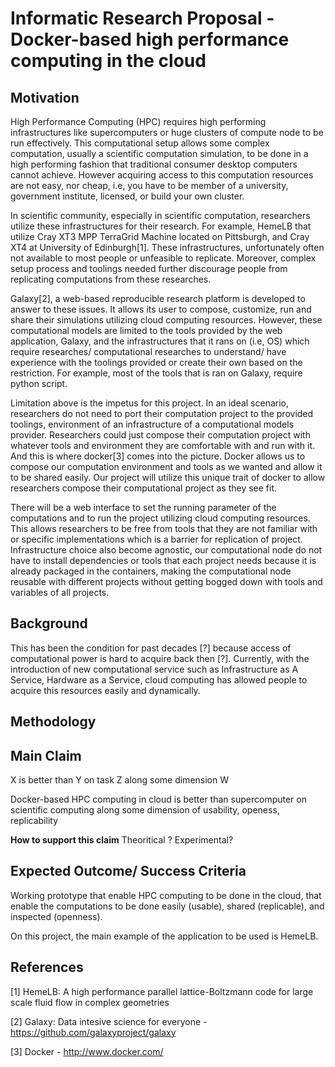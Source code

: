 # Informatic Research Proposal - Docker-based high performance computing in the cloud

## Motivation

High Performance Computing (HPC) requires high performing infrastructures
like supercomputers or huge clusters of compute node to be run effectively.
This computational setup allows some complex computation,
usually a scientific computation simulation, to be done in a high
performing fashion that traditional consumer desktop computers cannot achieve.
However acquiring access to this computation resources are not easy, nor
cheap, i.e, you have to be member of a university, government
institute, licensed, or build your own cluster.

In scientific community, especially in scientific computation,
researchers utilize these infrastructures for their research. For
example, HemeLB that utilize Cray XT3 MPP TerraGrid Machine located on Pittsburgh,
and Cray XT4 at University of Edinburgh[1]. These infrastructures,
unfortunately often not available to most people or unfeasible to
replicate. Moreover, complex setup process and toolings needed further
discourage people from replicating computations from these researches.

Galaxy[2], a web-based reproducible research platform is developed to
answer to these issues. It allows its user to compose, customize, run
and share their simulations utilizing cloud computing resources.
However, these computational models are limited to the tools provided by
the web application, Galaxy, and the infrastructures that it rans on
(i.e, OS) which require researches/ computational researches to
understand/ have experience with the toolings provided or create their
own based on the restriction. For example, most of the tools that is ran
on Galaxy, require python script.

<!--Some research have tried to overcome this limitations by utilizing the-->
<!--power of cloud computing. Galaxy[2], for example tried to be-->
<!--the web-based reproducible research platform that-->
<!--allows everyon to compose, run, and share results of the research to-->
<!--everyone using the power of cloud computing. However, the degree of the-->
<!--computations configurations are limited to the resources that are available to the-->
<!--computing infrastructure and tools provided by Galaxy project.-->

Limitation above is the impetus for this project. In an ideal scenario,
researchers do not need to port their computation project to the provided toolings,
environment of an infrastructure of a computational models provider.
Researchers could just compose their computation project with whatever
tools and environment they are comfortable with and run with it. And
this is where docker[3] comes into the picture. Docker allows us to compose
our computation environment and tools as we wanted and allow it to be
shared easily. Our project will utilize this unique trait of docker to
allow researchers compose their computational project as they see fit.

There will be a web interface to set the running parameter of the computations
and to run the project utilizing cloud computing resources. This allows
researchers to be free from tools that they are not familiar with or
specific implementations which is a barrier for replication of project.
Infrastructure choice also become agnostic, our computational node do
not have to install dependencies or tools that each project needs
because it is already packaged in the containers, making the
computational node reusable with different projects without getting
bogged down with tools and variables of all projects.





## Background

This has been the condition for past decades [?] because access of
computational power is hard to acquire back then [?]. Currently, with
the introduction of new computational service such as Infrastructure as
A Service, Hardware as a Service, cloud computing has allowed people to
acquire this resources easily and dynamically.


## Methodology

## Main Claim

X is better than Y on task Z along some dimension W

Docker-based HPC computing in cloud is better than supercomputer on
scientific computing along some dimension of usability, openess,
replicability

**How to support this claim** Theoritical ? Experimental?


## Expected Outcome/ Success Criteria

Working prototype that enable HPC computing to be done in the cloud,
that enable the computations to be done easily (usable), shared
(replicable), and inspected (openness).

On this project, the main example of the application to be used is
HemeLB.

## References

[1] HemeLB: A high performance parallel lattice-Boltzmann code for large scale fluid flow in complex geometries

[2] Galaxy: Data intesive science for everyone - https://github.com/galaxyproject/galaxy

[3] Docker - http://www.docker.com/
